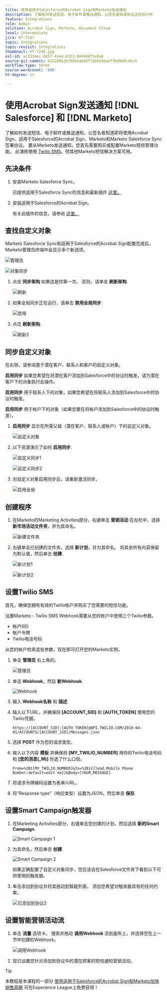 ```yaml
---
title: 使用适用于Salesforce的Acrobat Sign和Marketo发送通知
description: 了解如何发送短信、电子邮件或推送通知，让签名者知道协议正在执行中
feature: Integrations
role: Admin
solution: Acrobat Sign, Marketo, Document Cloud
level: Intermediate
jira: KT-7247
topic: Integrations
topic-revisit: Integrations
thumbnail: KT-7248.jpg
exl-id: ac3334ec-b65f-4ce4-b323-884948f5e0a6
source-git-commit: 452299b2b786beab9df7a5019da4f3840d9cdec9
workflow-type: tm+mt
source-wordcount: '688'
ht-degree: 1%

---
```


# 使用Acrobat Sign发送通知 [!DNL Salesforce] 和 [!DNL Marketo]

了解如何发送短信、电子邮件或推送通知，让签名者知道即将使用Acrobat Sign、适用于Salesforce的Acrobat Sign、Marketo和Marketo Salesforce Sync签署协议。 要从Marketo发送通知，您首先需要购买或配置Marketo短信管理功能。 此演练使用 [Twilio SMS](https://launchpoint.marketo.com/twilio/twilio-sms-for-marketo/)，但其他Marketo短信解决方案可用。

## 先决条件

1. 安装Marketo Salesforce Sync。

   已提供适用于Salesforce Sync的信息和最新插件 [这里。](https://experienceleague.adobe.com/docs/marketo/using/product-docs/crm-sync/salesforce-sync/understanding-the-salesforce-sync.html)

1. 安装适用于Salesforce的Acrobat Sign。

   有关此插件的信息，请参阅 [这里。](https://helpx.adobe.com/ca/sign/using/salesforce-integration-installation-guide.html)

## 查找自定义对象

Marketo Salesforce Sync和适用于Salesforce的Acrobat Sign配置完成后，Marketo管理员终端中会显示多个新选项。

![管理员](assets/adminTab.png)

![对象同步](assets/salesforceAdmin.png)

1. 点击 **同步架构** 如果这是你第一次。 否则，请单击 **刷新架构**.

   ![刷新](assets/refreshSchema1.png)

1. 如果全局同步正在运行，请单击 **禁用全局同步**.

   ![禁用](assets/disableGlobal.png)

1. 点击 **刷新架构**.

   ![刷新2](assets/refreshSchema2.png)

## 同步自定义对象

在右侧，请参阅基于潜在客户、联系人和客户的自定义对象。

**启用同步** 如果您希望在将潜在客户添加到Salesforce中的协议时触发，请为潜在客户下的对象执行此操作。

**启用同步** 用于联系人下的对象，如果您希望在将联系人添加到Salesforce中的协议时触发。

**启用同步** 用于帐户下的对象（如果您要在将帐户添加到Salesforce中的协议时触发）。

1. **启用同步** 显示在所需父级（潜在客户、联系人或帐户）下的自定义对象。

   ![自定义对象](assets/customObjects.png)

1. 以下资源演示了如何 **启用同步**.

   ![自定义同步1](assets/customObjectSync1.png)

   ![自定义同步2](assets/customObjectSync2.png)

1. 对自定义对象启用同步后，请重新激活同步。

   ![启用全局](assets/enableGlobal.png)

## 创建程序

1. 在Marketo的Marketing Activities部分，右键单击 **营销活动** 在左栏中，选择 **新市场活动文件夹**，并为其命名。

   ![新建文件夹](assets/newFolder.png)

1. 右键单击已创建的文件夹，选择 **新计划**，并为其命名。 将其余所有内容保留为默认值，然后单击 **创建**.

   ![新计划1](assets/newProgram1.png)

   ![新计划2](assets/newProgram2.png)

## 设置Twilio SMS

首先，确保您拥有有效的Twilio帐户并购买了您需要的短信功能。

设置Marketo - Twilio SMS Webhook需要从您的帐户中使用三个Twilio参数。

- 帐户SID
- 帐户令牌
- Twilio电话号码

从您的帐户检索这些参数，现在即可打开您的Marketo实例。

1. 单击 **管理员** 右上角的。

   ![管理员](assets/adminTab.png)

1. 单击 **Webhook**，然后 **新Webhook**.

   ![Webhook](assets/webhooks.png)

1. 输入 **Webhook名称** 和 **描述**.

1. 输入以下URL，并确保将 **[ACCOUNT_SID]** 和 **[AUTH_TOKEN]** 使用您的Twilio凭据。

   ```
   https://[ACCOUNT_SID]:[AUTH_TOKEN]@API.TWILIO.COM/2010-04-01/ACCOUNTS/[ACCOUNT_SID]/Messages.json
   ```

1. 选择 **POST** 作为您的请求类型。

1. 输入以下内容 **模板** 并确保将 **[MY_TWILIO_NUMBER]** 用你的Twilio电话号码和 **[您的消息(_M)]** 你选了什么口信。

   ```
   From=%2B1[MY_TWILIO_NUMBER]&To=%2B1{{lead.Mobile Phone Number:default=edit me}}&Body=[YOUR_MESSAGE]
   ```

1. 将请求令牌编码设置为表单/URL。

1. 将“Response type”（响应类型）设置为JSON，然后单击 **保存**.

## 设置Smart Campaign触发器

1. 在Marketing Activities部分，右键单击您创建的计划，然后选择 **新的Smart Campaign**.

   ![Smart Campaign 1](assets/smartCampaign1.png)

1. 为其命名，然后单击 **创建**.

   ![Smart Campaign 2](assets/smartCampaign3.png)

   如果正确配置了自定义对象同步，您应该会在Salesforce文件夹下看到以下可供使用的触发器。

1. 单击添加到协议并将其拖动到智能列表。 添加您希望对触发器具有的任何约束。

   ![已添加到协议2](assets/addedToAgreement2.png)

## 设置智能营销活动流

1. 单击 **流量** 选项卡。 搜索并拖动 **调用Webhook** 流到画布上，并选择您在上一节中创建的Webhook。

   ![调用Webhook](assets/callWebhook.png)

1. 现已设置您针对添加到协议中的潜在顾客的短信通知营销活动。

>[!TIP]
>
>本教程是本课程的一部分 [使用适用于Salesforce的Acrobat Sign和Marketo加快销售周期](https://experienceleague.adobe.com/?recommended=Sign-U-1-2021.1) 可在Experience League上免费获得！